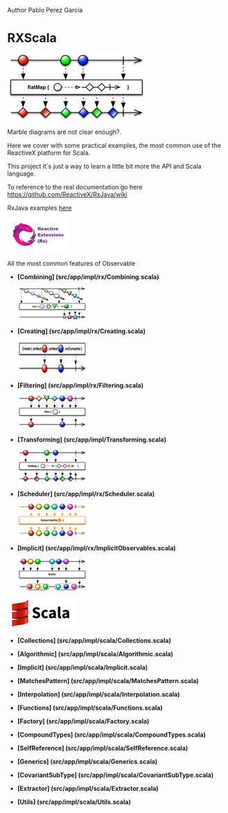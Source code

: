 Author Pablo Perez Garcia 

# RXScala

![My image](src/main/resources/img/flatMap.png)

Marble diagrams are not clear enough?.

Here we cover with some practical examples, the most common use of the ReactiveX platform for Scala.

This project it´s just a way to learn a little bit more the API and Scala language.

To reference to the real documentation go here https://github.com/ReactiveX/RxJava/wiki

RxJava examples [here](https://github.com/politrons/reactive)

 ![My image](src/main/resources/img/rsz_reactive-extensions.png)
 
All the most common features of Observable

* **[Combining] (src/app/impl/rx/Combining.scala)**

    ![My image](src/main/resources/img/rsz_1zipo.png)

* **[Creating] (src/app/impl/rx/Creating.scala)**

    ![My image](src/main/resources/img/rsz_1createc.png)

    
* **[Filtering] (src/app/impl/rx/Filtering.scala)**

    ![My image](src/main/resources/img/rsz_1filter.png)


* **[Transforming] (src/app/impl/Transforming.scala)**

    ![My image](src/main/resources/img/rsz_flatmap.png)
    
* **[Scheduler] (src/app/impl/rx/Scheduler.scala)**

    ![My image](src/main/resources/img/rsz_2subscribeonc.png)
    
* **[Implicit] (src/app/impl/rx/ImplicitObservables.scala)**
        
    ![My image](src/main/resources/img/rsz_1buffer.png)

![My image](src/main/resources/img/rsz_scala.gif)


* **[Collections] (src/app/impl/scala/Collections.scala)**

* **[Algorithmic] (src/app/impl/scala/Algorithmic.scala)**

* **[Implicit] (src/app/impl/scala/Implicit.scala)**

* **[MatchesPattern] (src/app/impl/scala/MatchesPattern.scala)**

* **[Interpolation] (src/app/impl/scala/Interpolation.scala)**

* **[Functions] (src/app/impl/scala/Functions.scala)**

* **[Factory] (src/app/impl/scala/Factory.scala)**

* **[CompoundTypes] (src/app/impl/scala/CompoundTypes.scala)**

* **[SelfReference] (src/app/impl/scala/SelfReference.scala)**

* **[Generics] (src/app/impl/scala/Generics.scala)**

* **[CovariantSubType] (src/app/impl/scala/CovariantSubType.scala)**

* **[Extractor] (src/app/impl/scala/Extractor.scala)**

* **[Utils] (src/app/impl/scala/Utils.scala)**
